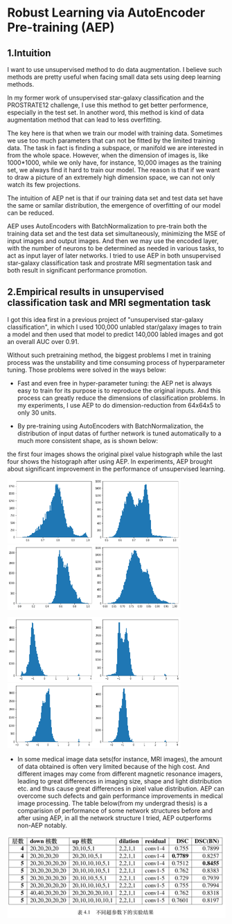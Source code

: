 # Robust Learning via AutoEncoder Pre-training (AEP)

## 1.Intuition
I want to use unsupervised method to do data augmentation. I believe such methods are pretty useful when facing small data sets using deep learning methods.


In my former work of unsupervised star-galaxy classification and the PROSTRATE12 challenge, I use this method to get better performence, especially in the test set. In another word, this method is kind of data augmentation method that can lead to  less overfitting.

The key here is that when we train our model with training data. Sometimes we use too much parameters that can not be fitted by the limited training data. The task in fact is finding a subspace, or manifold we are interested in from the whole space. However, when the dimension of images is, like 1000*1000, while we only have, for instance, 10,000 images as the training set, we always find it hard to train our model. The reason is that if we want to draw a picture of an extremely high dimension space, we can not only watch its few projections.

The intuition of AEP net is that if our training data set and test data set have the same or samilar distribution, the emergence of overfitting of our model can be reduced.

AEP uses AutoEncoders with BatchNormalization to pre-train both the training data set and the test data set simultaneously, minimizing the MSE of input images and output images. And then we may use the encoded layer, with the number of neurons to be determined as needed in various tasks, to act as input layer of later networks. I tried to use AEP in both unsupervised star-galaxy classification task and prostrate MRI segmentation task and both result in significant performance promotion.

## 2.Empirical results in unsupervised classification task and MRI segmentation task

I got this idea first in a previous project of "unsupervised star-galaxy classification", in which I used 100,000 unlabled star/galaxy images to train a model and then used that model to predict 140,000 labled images and got an overall AUC over 0.91.

Without such pretraining method, the biggest problems I met in training process was the unstability and time consuming process of hyperparameter tuning. Those problems were solved in the ways below:
- Fast and even free in hyper-parameter tuning: the AEP net is always easy to train for its purpose is to reproduce the original inputs. And this process can greatly reduce the dimensions of classification problems. In my experiments, I use AEP to do dimension-reduction from 64x64x5 to only 30 units. 

- By pre-training using AutoEncoders with BatchNormalization, the distribution of input datas of further network is tuned automatically to a much more consistent shape, as is shown below:

the first four images shows the original pixel value histograph while the last four shows the histograph after using AEP. In experiments, AEP brought about significant improvement in the performance of unsupervised learning.

<img src="https://github.com/2Groza/images/blob/master/robustlearning/bf6.png" width=200 height=150 /><img src="https://github.com/2Groza/images/blob/master/robustlearning/bf7.png" width=200 height=150 /><img src="https://github.com/2Groza/images/blob/master/robustlearning/bf8.png" width=200 height=150 /><img src="https://github.com/2Groza/images/blob/master/robustlearning/bf9.png" width=200 height=150 />

<img src="https://github.com/2Groza/images/blob/master/robustlearning/aft6.png" width=200 height=150 /><img src="https://github.com/2Groza/images/blob/master/robustlearning/aft7.png" width=200 height=150 /><img src="https://github.com/2Groza/images/blob/master/robustlearning/aft8.png" width=200 height=150 /><img src="https://github.com/2Groza/images/blob/master/robustlearning/aft9.png" width=200 height=150 />

- In some medical image data sets(for instance, MRI images), the amount of data obtained is often very limited because of the high cost. And different images may come from different magnetic resonance imagers, leading to great differences in imaging size, shape and light distribution etc. and thus cause great differences in pixel value distribution. AEP can overcome such defects and gain performance improvements in medical image processing. The table below(from my undergrad thesis) is a comparision of performance of some network structures before and after using AEP, in all the network structure I tried, AEP outperforms non-AEP notably.

![image](https://github.com/2Groza/images/blob/master/robustlearning/table_from_undergradthesis.png)


